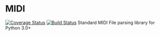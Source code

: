 # MIDI
<a href='https://coveralls.io/github/MicroTransactionsMatterToo/midi?branch=master'><img srcset='https://coveralls.io/repos/github/MicroTransactionsMatterToo/midi/badge.svg?branch=master' alt='Coverage Status' /></a>
[![Build Status](https://travis-ci.org/MicroTransactionsMatterToo/midi.svg?branch=master)](https://travis-ci.org/MicroTransactionsMatterToo/midi)
Standard MIDI File parsing library for Python 3.0+